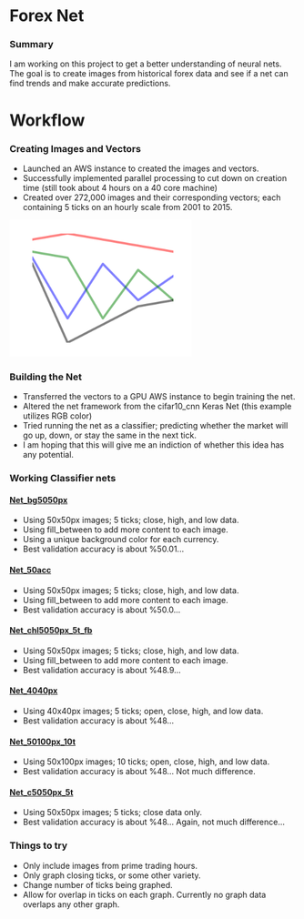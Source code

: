 # Forex Net
### Summary
I am working on this project to get a better understanding of neural nets.  The goal is to create images from historical forex data and see if a net can find trends and make accurate predictions.

# Workflow
### Creating Images and Vectors
 - Launched an AWS instance to created the images and vectors.
 - Successfully implemented parallel processing to cut down on creation time (still took about 4 hours on a 40 core machine)
 - Created over 272,000 images and their corresponding vectors; each containing 5 ticks on an hourly scale from 2001 to 2015.

<img src="https://raw.githubusercontent.com/gravity226/forex_net/master/imgs/EURUSD_20010103_00-00-00.png" width="320" height="240">

### Building the Net
 - Transferred the vectors to a GPU AWS instance to begin training the net.
 - Altered the net framework from the cifar10_cnn Keras Net (this example utilizes RGB color)
 - Tried running the net as a classifier; predicting whether the market will go up, down, or stay the same in the next tick.
 - I am hoping that this will give me an indiction of whether this idea has any potential.

### Working Classifier nets
#### [Net_bg5050px](https://github.com/gravity226/forex_net/tree/master/net_bg5050px)
 - Using 50x50px images; 5 ticks; close, high, and low data.
 - Using fill_between to add more content to each image.
 - Using a unique background color for each currency.
 - Best validation accuracy is about %50.01...

#### [Net_50acc](https://github.com/gravity226/forex_net/tree/master/net_50acc)
 - Using 50x50px images; 5 ticks; close, high, and low data.
 - Using fill_between to add more content to each image.
 - Best validation accuracy is about %50.0...

#### [Net_chl5050px_5t_fb](https://github.com/gravity226/forex_net/tree/master/net_chl5050px_5t_fb)
 - Using 50x50px images; 5 ticks; close, high, and low data.
 - Using fill_between to add more content to each image.
 - Best validation accuracy is about %48.9...

#### [Net_4040px](https://github.com/gravity226/forex_net/tree/master/net_4040px)
 - Using 40x40px images; 5 ticks; open, close, high, and low data.
 - Best validation accuracy is about %48...

#### [Net_50100px_10t](https://github.com/gravity226/forex_net/tree/master/net_50100px_10t)
 - Using 50x100px images; 10 ticks; open, close, high, and low data.
 - Best validation accuracy is about %48...  Not much difference.

#### [Net_c5050px_5t](https://github.com/gravity226/forex_net/tree/master/net_c5050px_5t)
 - Using 50x50px images; 5 ticks; close data only.
 - Best validation accuracy is about %48...  Again, not much difference...

### Things to try
 - Only include images from prime trading hours.
 - Only graph closing ticks, or some other variety.
 - Change number of ticks being graphed.
 - Allow for overlap in ticks on each graph. Currently no graph data overlaps any other graph.
